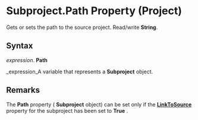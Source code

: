 
# Subproject.Path Property (Project)

Gets or sets the path to the source project. Read/write  **String**.


## Syntax

 _expression_. **Path**

 _expression_A variable that represents a  **Subproject** object.


## Remarks

The  **Path** property ( **Subproject** object) can be set only if the **[LinkToSource](8055fc21-1de2-dbd1-c28d-2200e8bc781d.md)** property for the subproject has been set to **True** .

